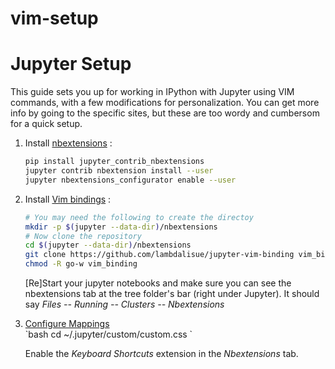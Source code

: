 # vim-setup





# Jupyter Setup

This guide sets you up for working in IPython with Jupyter using VIM commands, with a few modifications for personalization.  You can get more info by going to the specific sites, but these are too wordy and cumbersom for a quick setup.

<ol>
<li> Install <a href=https://github.com/ipython-contrib/jupyter_contrib_nbextensions#installation>nbextensions</a> :</li>

```bash  
pip install jupyter_contrib_nbextensions
jupyter contrib nbextension install --user
jupyter nbextensions_configurator enable --user
```

<li> Install <a href=https://github.com/lambdalisue/jupyter-vim-binding/wiki/Installation>Vim bindings</a> :</li>
  
```bash
# You may need the following to create the directoy
mkdir -p $(jupyter --data-dir)/nbextensions
# Now clone the repository
cd $(jupyter --data-dir)/nbextensions
git clone https://github.com/lambdalisue/jupyter-vim-binding vim_binding
chmod -R go-w vim_binding
```
[Re]Start your jupyter notebooks and make sure you can see the nbextensions tab at the tree folder's bar (right under Jupyter).  It should say <i>Files -- Running -- Clusters -- Nbextensions</i>

<li> <a href=https://github.com/lambdalisue/jupyter-vim-binding#customization>Configure Mappings</a> </li>
`bash
cd ~/.jupyter/custom/custom.css
`


Enable the <i> Keyboard Shortcuts </i> extension in the <i>Nbextensions</i> tab.

</ol>
